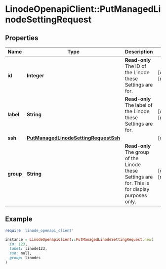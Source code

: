 # LinodeOpenapiClient::PutManagedLinodeSettingRequest

## Properties

| Name | Type | Description | Notes |
| ---- | ---- | ----------- | ----- |
| **id** | **Integer** | __Read-only__ The ID of the Linode these Settings are for. | [optional][readonly] |
| **label** | **String** | __Read-only__ The label of the Linode these Settings are for. | [optional][readonly] |
| **ssh** | [**PutManagedLinodeSettingRequestSsh**](PutManagedLinodeSettingRequestSsh.md) |  | [optional] |
| **group** | **String** | __Read-only__ The group of the Linode these Settings are for. This is for display purposes only. | [optional][readonly] |

## Example

```ruby
require 'linode_openapi_client'

instance = LinodeOpenapiClient::PutManagedLinodeSettingRequest.new(
  id: 123,
  label: linode123,
  ssh: null,
  group: linodes
)
```

